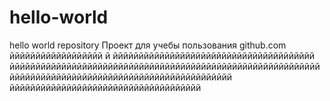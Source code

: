 # hello-world
hello world repository
Проект для учебы пользования github.com
йййййййййййййййййй й  ййййййййййййййййййййййййййййййййййййййй ййййййййййййййййййййййййййййййййййййййййййййййййййййййййййййййййййййййййййййййййййййййййййййййййййййййй ййййййййййййййййййййййййййййййййййййй
